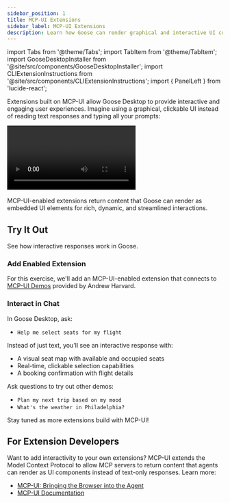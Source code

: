 ```yaml
---
sidebar_position: 1
title: MCP-UI Extensions
sidebar_label: MCP-UI Extensions
description: Learn how Goose can render graphical and interactive UI components from MCP-UI-enabled extensions
---
```


import Tabs from '@theme/Tabs';
import TabItem from '@theme/TabItem';
import GooseDesktopInstaller from '@site/src/components/GooseDesktopInstaller';
import CLIExtensionInstructions from '@site/src/components/CLIExtensionInstructions';
import { PanelLeft } from 'lucide-react';

Extensions built on MCP-UI allow Goose Desktop to provide interactive and engaging user experiences. Imagine using a graphical, clickable UI instead of reading text responses and typing all your prompts:

<div style={{ width: '100%', maxWidth: '800px', margin: '0 auto' }}>
  <video 
    controls 
    playsInline
    style={{ 
      width: '100%', 
      aspectRatio: '2876/2160',
      borderRadius: '8px'
    }}
  >
    <source src={require('@site/static/videos/plan-trip-demo.mp4').default} type="video/mp4" />
    Your browser does not support the video tag.
  </video>
</div>

<br/>
MCP-UI-enabled extensions return content that Goose can render as embedded UI elements for rich, dynamic, and streamlined interactions.

## Try It Out

See how interactive responses work in Goose. 

### Add Enabled Extension

For this exercise, we'll add an MCP-UI-enabled extension that connects to [MCP-UI Demos](https://mcp-aharvard.netlify.app/) provided by Andrew Harvard.

  <Tabs groupId="interface">
    <TabItem value="ui" label="Goose Desktop" default>
      <GooseDesktopInstaller
        extensionId="richdemo"
        extensionName="Rich Demo"
        description="Demo MCP-UI-enabled extension"
        type="http"
        url="https://mcp-aharvard.netlify.app/mcp"
      />
    </TabItem>
    <TabItem value="cli" label="Goose CLI">
        <CLIExtensionInstructions
          name="rich_demo"
          type="http"
          url="https://mcp-aharvard.netlify.app/mcp"
          timeout={300}
        />
    </TabItem>
  </Tabs>

### Interact in Chat

In Goose Desktop, ask:

- `Help me select seats for my flight`

Instead of just text, you'll see an interactive response with:
- A visual seat map with available and occupied seats
- Real-time, clickable selection capabilities
- A booking confirmation with flight details

Ask questions to try out other demos:

- `Plan my next trip based on my mood`
- `What's the weather in Philadelphia?`

Stay tuned as more extensions build with MCP-UI!

## For Extension Developers

Want to add interactivity to your own extensions? MCP-UI extends the Model Context Protocol to allow MCP servers to return content that agents can render as UI components instead of text-only responses. Learn more:
- [MCP-UI: Bringing the Browser into the Agent](/blog/2025/08/11/mcp-ui-post-browser-world)
- [MCP-UI Documentation](https://mcpui.dev/guide/introduction)
